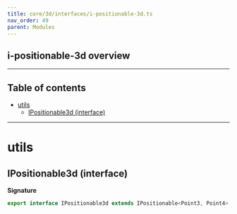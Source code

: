 ```yaml
---
title: core/3d/interfaces/i-positionable-3d.ts
nav_order: 49
parent: Modules
---
```


## i-positionable-3d overview

---

<h2 class="text-delta">Table of contents</h2>

- [utils](#utils)
  - [IPositionable3d (interface)](#ipositionable3d-interface)

---

# utils

## IPositionable3d (interface)

**Signature**

```ts
export interface IPositionable3d extends IPositionable<Point3, Point4> {}
```
